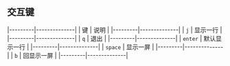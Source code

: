 ##  交互键
|---------|--------------|
| 键      | 说明         |
|---------|--------------|
| `j`     | 显示一行     |
|---------|--------------|
| `q`     | 退出         |
|---------|--------------|
| `enter` | 默认显示一行 |
|---------|--------------|
| `space` | 显示一屏     |
|---------|--------------|
| `b`     | 回显示一屏   |
|---------|--------------|


